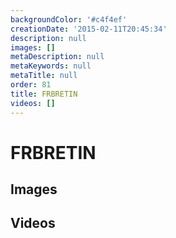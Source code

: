 ```yaml
---
backgroundColor: '#c4f4ef'
creationDate: '2015-02-11T20:45:34'
description: null
images: []
metaDescription: null
metaKeywords: null
metaTitle: null
order: 81
title: FRBRETIN
videos: []
---
```


# FRBRETIN



## Images



## Videos